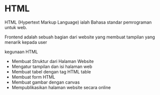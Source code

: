 # HTML

HTML (Hypertext Markup Language) ialah Bahasa standar pemrograman untuk web. 

Frontend adalah sebuah bagian dari website yang membuat tampilan yang menarik kepada user

kegunaan HTML
* Membuat Struktur dari Halaman Website
* Mengatur tampilan dan isi halaman web
* Membuat tabel dengan tag HTML table
* Membuat form HTML
* Membuat gambar dengan canvas
* Mempublikasikan halaman website secara online
